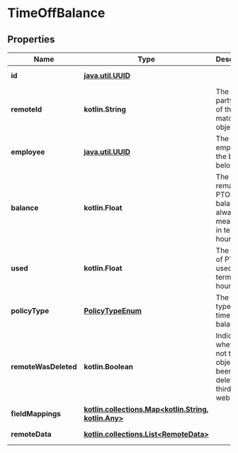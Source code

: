 
# TimeOffBalance

## Properties
Name | Type | Description | Notes
------------ | ------------- | ------------- | -------------
**id** | [**java.util.UUID**](java.util.UUID.md) |  |  [optional] [readonly]
**remoteId** | **kotlin.String** | The third-party API ID of the matching object. |  [optional]
**employee** | [**java.util.UUID**](java.util.UUID.md) | The employee the balance belongs to. |  [optional]
**balance** | **kotlin.Float** | The current remaining PTO balance, always measured in terms of hours. |  [optional]
**used** | **kotlin.Float** | The amount of PTO used in terms of hours. |  [optional]
**policyType** | [**PolicyTypeEnum**](PolicyTypeEnum.md) | The policy type of this time off balance. |  [optional]
**remoteWasDeleted** | **kotlin.Boolean** | Indicates whether or not this object has been deleted by third party webhooks. |  [optional] [readonly]
**fieldMappings** | [**kotlin.collections.Map&lt;kotlin.String, kotlin.Any&gt;**](kotlin.Any.md) |  |  [optional] [readonly]
**remoteData** | [**kotlin.collections.List&lt;RemoteData&gt;**](RemoteData.md) |  |  [optional] [readonly]



